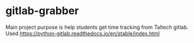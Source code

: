 # gitlab-grabber
Main project purpose is help students get time tracking from Taltech gitlab.
Used https://python-gitlab.readthedocs.io/en/stable/index.html
